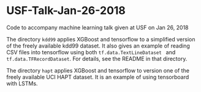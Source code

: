 # USF-Talk-Jan-26-2018
Code to accompany machine learning talk given at USF on Jan 26, 2018

The directory ```kdd99``` applies XGBoost and tensorflow to a simplified version of the freely available kdd99 dataset. It also gives an example of reading CSV files into tensorflow using both ```tf.data.TextLineDataset
``` and ```tf.data.TFRecordDataset```. For details, see the README in that directory.

The directory ```hapt``` applies XGBoost and tensorflow to version one of the freely available UCI HAPT dataset. It is an example of using tensorboard with LSTMs.
